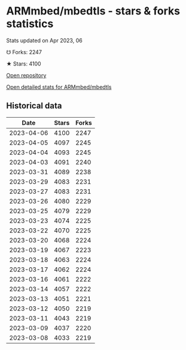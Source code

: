 # ARMmbed/mbedtls - stars & forks statistics

Stats updated on Apr 2023, 06

☋ Forks: 2247

★ Stars: 4100

[Open repository](https://github.com/ARMmbed/mbedtls)

[Open detailed stats for ARMmbed/mbedtls](https://reviewgithub.com/rep/ARMmbed/mbedtls)

## Historical data
| Date | Stars | Forks |
|------|-------|-------|
| 2023-04-06 | 4100 | 2247 | 
| 2023-04-05 | 4097 | 2245 | 
| 2023-04-04 | 4093 | 2245 | 
| 2023-04-03 | 4091 | 2240 | 
| 2023-03-31 | 4089 | 2238 | 
| 2023-03-29 | 4083 | 2231 | 
| 2023-03-27 | 4083 | 2231 | 
| 2023-03-26 | 4080 | 2229 | 
| 2023-03-25 | 4079 | 2229 | 
| 2023-03-23 | 4074 | 2225 | 
| 2023-03-22 | 4070 | 2225 | 
| 2023-03-20 | 4068 | 2224 | 
| 2023-03-19 | 4067 | 2223 | 
| 2023-03-18 | 4063 | 2224 | 
| 2023-03-17 | 4062 | 2224 | 
| 2023-03-16 | 4061 | 2222 | 
| 2023-03-14 | 4057 | 2222 | 
| 2023-03-13 | 4051 | 2221 | 
| 2023-03-12 | 4050 | 2219 | 
| 2023-03-11 | 4043 | 2219 | 
| 2023-03-09 | 4037 | 2220 | 
| 2023-03-08 | 4033 | 2219 | 

